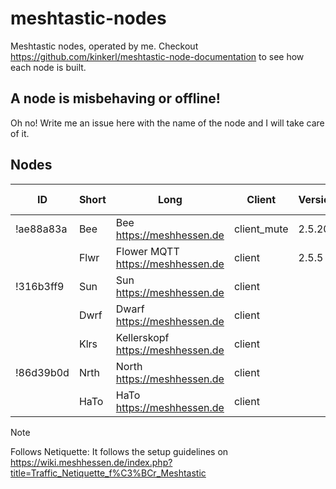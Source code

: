 # meshtastic-nodes
Meshtastic nodes, operated by me. Checkout https://github.com/kinkerl/meshtastic-node-documentation to see how each node is built. 

## A node is misbehaving or offline!

Oh no! Write me an issue here with the name of the node and I will take care of it. 

## Nodes

| ID        | Short | Long                              | Client      | Version | Last Maintenance | Follows Netiquette* | Custodian                               |
| --------- |------ | ----------------------------------| ------------| --------| ---------------- | ------------------- | --------------------------------------- |
| !ae88a83a | Bee   | Bee https://meshhessen.de         | client_mute | 2.5.20  | 1.5.2025         | ✔                  | [@kinkerl](https://github.com/kinkerl)  |
|           | Flwr  | Flower MQTT https://meshhessen.de | client      | 2.5.5   |                  |                     |                                         |
| !316b3ff9 | Sun   | Sun https://meshhessen.de         | client      |         |                  |                     |                                         |
|           | Dwrf  | Dwarf https://meshhessen.de       | client      |         |                  |                     |                                         |
|           | Klrs  | Kellerskopf https://meshhessen.de | client      |         |                  |                     |                                         |
| !86d39b0d | Nrth  | North https://meshhessen.de       | client      |         |                  |                     |                                         |
|           | HaTo  | HaTo https://meshhessen.de        | client      |         |                  |                     |                                         |

> [!NOTE]  
> Follows Netiquette: It follows the setup guidelines on https://wiki.meshhessen.de/index.php?title=Traffic_Netiquette_f%C3%BCr_Meshtastic
